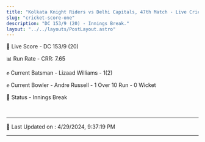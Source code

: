 ```yaml
---
title: "Kolkata Knight Riders vs Delhi Capitals, 47th Match - Live Cricket Score"
slug: "cricket-score-one"
description: "DC 153/9 (20) - Innings Break."
layout: "../../layouts/PostLayout.astro"
---
```


🔴 Live Score - DC 153/9 (20)  

📊 Run Rate - CRR: 7.65  

✊ Current Batsman - Lizaad Williams - 1(2)  

✊ Current Bowler - Andre Russell - 1 Over 10 Run - 0 Wicket  

📑 Status - Innings Break

<br />

***

📝 Last Updated on : 4/29/2024, 9:37:19 PM

***

